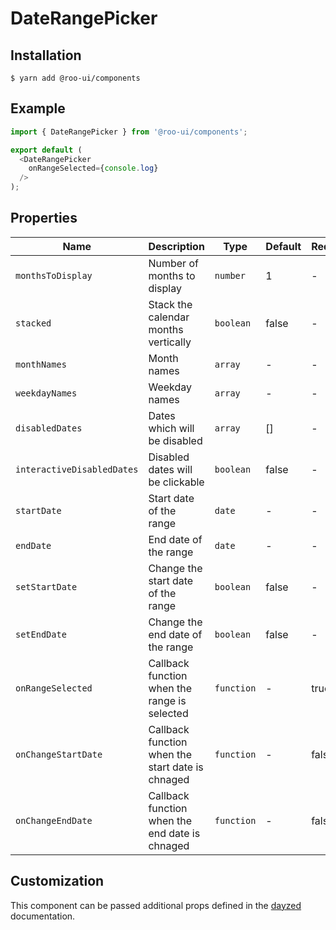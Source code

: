 # DateRangePicker

<!-- STORY -->

## Installation

```shell
$ yarn add @roo-ui/components
```

## Example

```js
import { DateRangePicker } from '@roo-ui/components';

export default (
  <DateRangePicker
    onRangeSelected={console.log}
  />
);
```

## Properties

| Name                       | Description                                      | Type       | Default | Required? |
|----------------------------|--------------------------------------------------|------------|---------|-----------|
| `monthsToDisplay`          | Number of months to display                      | `number`   | 1       | -         |
| `stacked`                  | Stack the calendar months vertically             | `boolean`  | false   | -         |
| `monthNames`               | Month names                                      | `array`    | -       | -         |
| `weekdayNames`             | Weekday names                                    | `array`    | -       | -         |
| `disabledDates`            | Dates which will be disabled                     | `array`    | []      | -         |
| `interactiveDisabledDates` | Disabled dates will be clickable                 | `boolean`  | false   | -         |
| `startDate`                | Start date of the range                          | `date`     | -       | -         |
| `endDate`                  | End date of the range                            | `date`     | -       | -         |
| `setStartDate`             | Change the start date of the range               | `boolean`  | false   | -         |
| `setEndDate`               | Change the end date of the range                 | `boolean`  | false   | -         |
| `onRangeSelected`          | Callback function when the range is selected     | `function` | -       | true      |
| `onChangeStartDate`        | Callback function when the start date is chnaged | `function` | -       | false     |
| `onChangeEndDate`          | Callback function when the end date is chnaged   | `function` | -       | false     |

## Customization

This component can be passed additional props defined in the [dayzed](https://github.com/deseretdigital/dayzed) documentation.